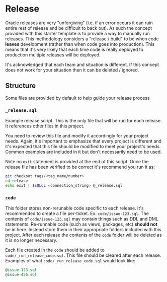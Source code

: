 # Release

Oracle releases are very "unforgiving" (i.e. if an error occurs it can ruin entire rest of release and be difficult to back out). As such the concept provided with this starter template is to provide a way to manually run releases. This methodology considers a "release / build" to be when code **leaves** development (rather than when code goes into production). This means that it's very likely that each time code is really deployed to production multiple releases will be deployed.

It's acknowledged that each team and situation is different. If this concept does not work for your situation then it can be deleted / ignored.

## Structure

Some files are provided by default to help guide your release process


### `_release.sql` 

Example release script. This is the only file that will be run for each release. It references other files in this project. 

You need to review this file and modify it accordingly for your project needs. Again, it's important to emphasize that every project is different and it's expected that this file should be modified to meet your project's needs. Common examples are included in it but don't necessarily need to be used.

Note no `exit` statement is provided at the end of this script. Once the release file has been verified to be correct it's recommend you run it as: 

```bash
git checkout tags/<tag_name/number>
cd release
echo exit | $SQLCL <connection_string> @_release.sql
```

### `code`

This folder stores non-rerunable code specific to each release. It's recommended to create a file per-ticket. Ex: `code/issue-123.sql`. The contents of `code/issue-123.sql` may contain things such as DDL and DML statements. Re-runnable code (such as views, packages, etc) **should not** be in here. Instead store them in their appropriate folders included with this project. After each release the contents of the `code` folder will be deleted as it is no longer necessary.

Each file created in the `code` should be added to `code/_run_release_code.sql`. This file should be cleared after each release. Examples of what `code/_run_release_code.sql` would look like:

```sql
@issue-123.sql
@issue-456.sql
```